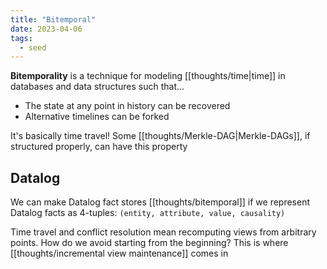 ```yaml
---
title: "Bitemporal"
date: 2023-04-06
tags:
  - seed
---
```


**Bitemporality** is a technique for modeling [[thoughts/time|time]] in databases and data structures such that...

- The state at any point in history can be recovered
- Alternative timelines can be forked

It's basically time travel! Some [[thoughts/Merkle-DAG|Merkle-DAGs]], if structured properly, can have this property

## Datalog

We can make Datalog fact stores [[thoughts/bitemporal]] if we represent Datalog facts as 4-tuples: `(entity, attribute, value, causality)`

Time travel and conflict resolution mean recomputing views from arbitrary points. How do we avoid starting from the beginning? This is where [[thoughts/incremental view maintenance]] comes in
